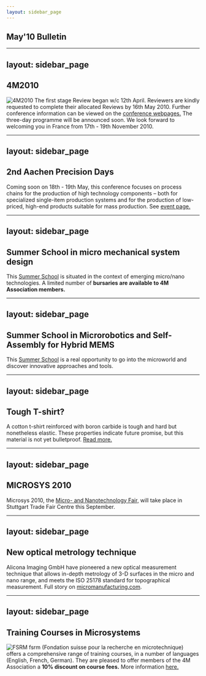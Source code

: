 ```yaml
---
layout: sidebar_page
---
```


## May'10 Bulletin

<!--break-->
---
layout: sidebar_page
---

## 4M2010


![4M2010](/4m-association/assets/images/4m-logotight_web.png)
The first stage Review began w/c 12th April. Reviewers are kindly requested to complete their allocated Reviews by 16th May 2010. Further conference information can be viewed on the [conference webpages.](/4m-association/conference/2010.html) The three-day programme will be announced soon. We look forward to welcoming you in France from 17th - 19th November 2010.  
  
---
layout: sidebar_page
---

## 2nd Aachen Precision Days

Coming soon on 18th - 19th May, this conference focuses on process chains for the production of high technology components – both for specialized single-item production systems and for the production of low-priced, high-end products suitable for mass production. See [event page.](/4m-association/event/2nd-Aachen-Precision-Day.html) 
  
---
layout: sidebar_page
---

## Summer School in micro mechanical system design

This [Summer School](/4m-association/event/Micro-mechanical-system-design-manufactur.html) is situated in the context of emerging micro/nano technologies. A limited number of **bursaries are available to 4M Association members.**
  
---
layout: sidebar_page
---

##  Summer School in Microrobotics and Self-Assembly for Hybrid MEMS

This [Summer School](/4m-association/event/Summer-School-Microrobotics-and-Self-Assembly-Hybrid-MEM.html) is a real opportunity to go into the microworld and discover innovative approaches and tools.
 
---
layout: sidebar_page
---

## Tough T-shirt?

A cotton t-shirt reinforced with boron carbide is tough and hard but nonetheless elastic. These properties indicate future promise, but this material is not yet bulletproof.  [Read more.](/4m-association/content/Tough-Tee-shir.html)
  
---
layout: sidebar_page
---

## MICROSYS 2010

Microsys 2010, the [Micro- and Nanotechnology Fair,](/4m-association/event/MICROSYS-201.html) will take place in Stuttgart Trade Fair Centre this September.   
  
---
layout: sidebar_page
---

## New optical metrology technique

Alicona Imaging GmbH have pioneered a new optical measurement technique that allows in-depth metrology of 3-D surfaces in the micro and nano range, and meets the ISO 25178 standard for topographical measurement. Full story on [micromanufacturing.com](http://www.micromanufacturing.com/showthread.php?t=646).
  

---
layout: sidebar_page
---

## Training Courses in Microsystems

![FSRM](/4m-association/assets/images/FSRM_LOGO_web.gif)
fsrm (Fondation suisse pour la recherche en microtechnique) offers a comprehensive range of training courses, in a number of languages (English, French, German). They are pleased to offer members of the 4M Association a <b>10% discount on course fees.</b> More information [here.](/4m-association/content/fsrm-training-course.html)
